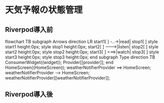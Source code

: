 # 天気予報の状態管理

## Riverpod導入前

flowchart TB
  subgraph Arrows
    direction LR
    start1[ ] -..->|read| stop1[ ]
    style start1 height:0px;
    style stop1 height:0px;
    start2[ ] --->|listen| stop2[ ]
    style start2 height:0px;
    style stop2 height:0px; 
    start3[ ] ===>|watch| stop3[ ]
    style start3 height:0px;
    style stop3 height:0px; 
  end
  subgraph Type
    direction TB
    ConsumerWidget((widget));
    Provider[[provider]];
  end
  HomeScreen((HomeScreen));
  weatherNotifierProvider ==> HomeScreen;
  weatherNotifierProvider --> HomeScreen;
  weatherNotifierProvider[[weatherNotifierProvider]];

## Riverpod導入後